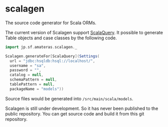 scalagen
========

The source code generator for Scala ORMs.

The current version of Scalagen support [ScalaQuery](http://scalaquery.org/).
It possible to generate Table objects and case classes by the following code.

```scala
import jp.sf.amateras.scalagen._

Scalagen.generateFor[ScalaQuery](Settings(
  url = "jdbc:hsqldb:hsql://localhost/",
  username = "sa",
  password = "",
  catalog = null,
  schemaPattern = null,
  tablePattern = null,
  packageName = "models"))
```

Source files would be generated into ```/src/main/scala/models```.

Scalagen is still under development. So it has never been published to the public repository.
You can get source code and build it from this git repository.